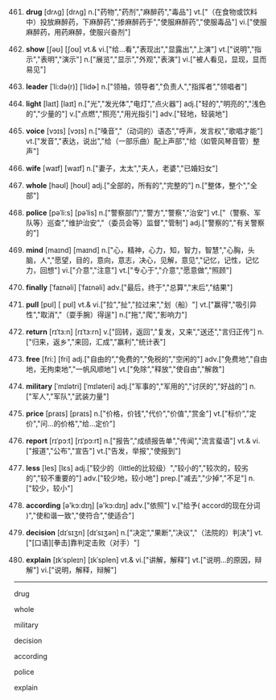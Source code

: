 461. **drug**
[drʌg]  [drʌɡ]
n.["药物","药剂","麻醉药","毒品"]  vt.["（在食物或饮料中）投放麻醉药，下麻醉药","掺麻醉药于","使服麻醉药","使服毒品"]  vi.["使服麻醉药，用药麻醉，使服兴奋剂"]  

462. **show**
[ʃəʊ]  [ʃoʊ]
vt.& vi.["给…看","表现出","显露出","上演"]  vt.["说明","指示","表明","演示"]  n.["展览","显示","外观","表演"]  vi.["被人看见，显现，显而易见"]  

463. **leader**
[ˈli:də(r)]  [ˈlidɚ]
n.["领袖，领导者","负责人","指挥者","领唱者"]  

464. **light**
[laɪt]  [laɪt]
n.["光","发光体","电灯","点火器"]  adj.["轻的","明亮的","浅色的","少量的"]  v.["点燃","照亮","用光指引"]  adv.["轻地，轻装地"]  

465. **voice**
[vɔɪs]  [vɔɪs]
n.["嗓音","（动词的）语态","呼声，发言权","歌唱才能"]  vt.["发音","表达，说出","给（一部乐曲）配上声部","给（如管风琴音管）整声"]  

466. **wife**
[waɪf]  [waɪf]
n.["妻子，太太","夫人，老婆","已婚妇女"]  

467. **whole**
[həʊl]  [hoʊl]
adj.["全部的，所有的","完整的"]  n.["整体，整个","全部"]  

468. **police**
[pəˈli:s]  [pəˈlis]
n.["警察部门","警方","警察","治安"]  vt.["（警察、军队等）巡查","维护治安","（委员会等）监督","管制"]  adj.["警察的","有关警察的"]  

469. **mind**
[maɪnd]  [maɪnd]
n.["心，精神，心力，知，智力，智慧","心胸，头脑，人","愿望，目的，意向，意志，决心，见解，意见","记忆，记性，记忆力，回想"]  vi.["介意","注意"]  vt.["专心于","介意","愿意做","照顾"]  

470. **finally**
[ˈfaɪnəli]  [ˈfaɪnəli]
adv.["最后，终于","总算","末后","结果"]  

471. **pull**
[pʊl]  [ pʊl]
vt.& vi.["拉","扯","拉过来","划（船）"]  vt.["赢得","吸引异性","取消","（耍手腕）得逞"]  n.["拖","爬","影响力"]  

472. **return**
[rɪˈtɜ:n]  [rɪˈtɜ:rn]
v.["回转，返回","复发，又来","送还","言归正传"]  n.["归来，返乡","来回，汇成","赢利","统计表"]  

473. **free**
[fri:]  [fri]
adj.["自由的","免费的","免税的","空闲的"]  adv.["免费地","自由地，无拘束地","一帆风顺地"]  vt.["免除","释放","使自由","解救"]  

474. **military**
[ˈmɪlətri]  [ˈmɪləteri]
adj.["军事的","军用的","讨厌的","好战的"]  n.["军人","军队","武装力量"]  

475. **price**
[praɪs]  [praɪs]
n.["价格，价钱","代价","价值","赏金"]  vt.["标价","定价","问…的价格","给…定价"]  

476. **report**
[rɪˈpɔ:t]  [rɪˈpɔ:rt]
n.["报告","成绩报告单","传闻","流言蜚语"]  vt.& vi.["报道","公布","宣告"]  vt.["告发，举报","使报到"]  

477. **less**
[les]  [lɛs]
adj.["较少的（little的比较级）","较小的","较次的，较劣的","较不重要的"]  adv.["较少地，较小地"]  prep.["减去","少掉","不足"]  n.["较少，较小"]  

478. **according**
[ə'kɔ:dɪŋ]  [ə'kɔ:dɪŋ]
adv.["依照"]  v.["给予( accord的现在分词 )","使和谐一致","使符合","使适合"]  

479. **decision**
[dɪˈsɪʒn]  [dɪˈsɪʒən]
n.["决定","果断","决议","（法院的）判决"]  vt.["[口语][拳击]靠判定击败（对手）"]  

480. **explain**
[ɪkˈspleɪn]  [ɪkˈsplen]
vt.& vi.["讲解，解释"]  vt.["说明…的原因，辩解"]  vi.["说明，解释，辩解"]  



---

drug

whole

military

decision

according

police

explain

